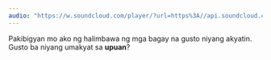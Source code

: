 ```yaml
---
audio: "https://w.soundcloud.com/player/?url=https%3A//api.soundcloud.com/tracks/1472808526%3Fsecret_token%3Ds-1nIrgBZJd0R&color=%23ff5500&auto_play=true&hide_related=false&show_comments=true&show_user=true&show_reposts=false&show_teaser=true&visual=true"
---
```


Pakibigyan mo ako ng halimbawa ng mga bagay na gusto niyang akyatin. Gusto ba niyang umakyat sa <strong>upuan</strong>?